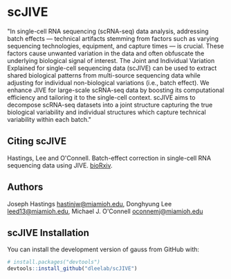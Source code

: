 # scJIVE
"In single-cell RNA sequencing (scRNA-seq) data analysis, addressing batch effects — technical artifacts stemming from factors such as varying sequencing technologies, equipment, and capture times — is crucial. These factors cause unwanted variation in the data and often obfuscate the underlying biological signal of interest. The Joint and Individual Variation Explained for single-cell sequencing data (scJIVE) can be used to extract shared biological patterns from multi-source sequencing data while adjusting for individual non-biological variations (i.e., batch effect). We enhance JIVE for large-scale scRNA-seq data by boosting its computational efficiency and tailoring it to the single-cell context. scJIVE aims to decompose scRNA-seq datasets into a joint structure capturing the true biological variability and individual structures which capture technical variability within each batch."

  
## Citing scJIVE
  
Hastings, Lee and O'Connell. Batch-effect correction in single-cell RNA sequencing data using JIVE. [bioRxiv]().

## Authors

Joseph Hastings <hastinjw@miamioh.edu>, Donghyung Lee <leed13@miamioh.edu>, Michael J. O'Connell <oconnemj@miamioh.edu>

## scJIVE Installation

You can install the development version of gauss from GitHub with:

``` r
# install.packages("devtools")
devtools::install_github("dleelab/scJIVE")
```


  